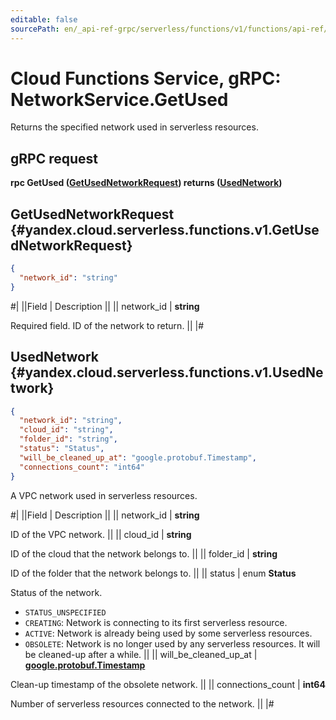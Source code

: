 ```yaml
---
editable: false
sourcePath: en/_api-ref-grpc/serverless/functions/v1/functions/api-ref/grpc/Network/getUsed.md
---
```


# Cloud Functions Service, gRPC: NetworkService.GetUsed

Returns the specified network used in serverless resources.

## gRPC request

**rpc GetUsed ([GetUsedNetworkRequest](#yandex.cloud.serverless.functions.v1.GetUsedNetworkRequest)) returns ([UsedNetwork](#yandex.cloud.serverless.functions.v1.UsedNetwork))**

## GetUsedNetworkRequest {#yandex.cloud.serverless.functions.v1.GetUsedNetworkRequest}

```json
{
  "network_id": "string"
}
```

#|
||Field | Description ||
|| network_id | **string**

Required field. ID of the network to return. ||
|#

## UsedNetwork {#yandex.cloud.serverless.functions.v1.UsedNetwork}

```json
{
  "network_id": "string",
  "cloud_id": "string",
  "folder_id": "string",
  "status": "Status",
  "will_be_cleaned_up_at": "google.protobuf.Timestamp",
  "connections_count": "int64"
}
```

A VPC network used in serverless resources.

#|
||Field | Description ||
|| network_id | **string**

ID of the VPC network. ||
|| cloud_id | **string**

ID of the cloud that the network belongs to. ||
|| folder_id | **string**

ID of the folder that the network belongs to. ||
|| status | enum **Status**

Status of the network.

- `STATUS_UNSPECIFIED`
- `CREATING`: Network is connecting to its first serverless resource.
- `ACTIVE`: Network is already being used by some serverless resources.
- `OBSOLETE`: Network is no longer used by any serverless resources.
It will be cleaned-up after a while. ||
|| will_be_cleaned_up_at | **[google.protobuf.Timestamp](https://developers.google.com/protocol-buffers/docs/reference/google.protobuf#timestamp)**

Clean-up timestamp of the obsolete network. ||
|| connections_count | **int64**

Number of serverless resources connected to the network. ||
|#